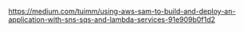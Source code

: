 https://medium.com/tuimm/using-aws-sam-to-build-and-deploy-an-application-with-sns-sqs-and-lambda-services-91e909b0f1d2
